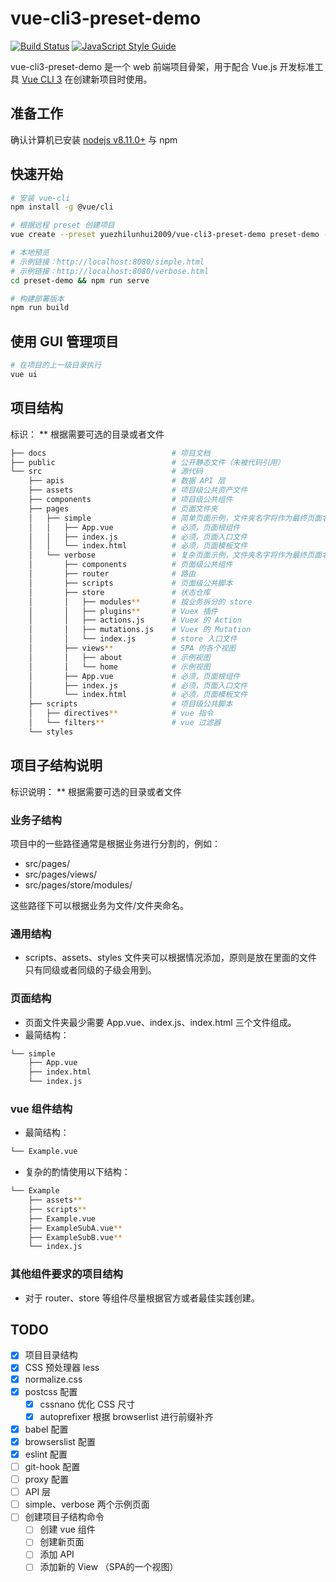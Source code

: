 # vue-cli3-preset-demo
[![Build Status](https://travis-ci.com/yuezhilunhui2009/vue-cli3-preset-demo.svg?branch=master)](https://travis-ci.com/yuezhilunhui2009/vue-cli3-preset-demo)
[![JavaScript Style Guide](https://img.shields.io/badge/code_style-standard-brightgreen.svg)](https://standardjs.com)

vue-cli3-preset-demo 是一个 web 前端项目骨架，用于配合 Vue.js 开发标准工具 [Vue CLI 3](https://cli.vuejs.org/zh/) 在创建新项目时使用。

## 准备工作
确认计算机已安装 [nodejs v8.11.0+](https://nodejs.org/en/download/) 与 npm

## 快速开始
```bash
# 安装 vue-cli
npm install -g @vue/cli

# 根据远程 preset 创建项目 
vue create --preset yuezhilunhui2009/vue-cli3-preset-demo preset-demo --bare

# 本地预览
# 示例链接：http://localhost:8080/simple.html
# 示例链接：http://localhost:8080/verbose.html
cd preset-demo && npm run serve

# 构建部署版本
npm run build
```

## 使用 GUI 管理项目
```bash
# 在项目的上一级目录执行
vue ui
```

## 项目结构
标识：
** 根据需要可选的目录或者文件

```bash
├── docs                            # 项目文档
├── public                          # 公开静态文件（未被代码引用）
└── src                             # 源代码
    ├── apis                        # 数据 API 层
    ├── assets                      # 项目级公共资产文件
    ├── components                  # 项目级公共组件
    ├── pages                       # 页面文件夹
    │   ├── simple                  # 简单页面示例，文件夹名字将作为最终页面名字，例如：dist/simple.html
    │   │   ├── App.vue             # 必须，页面根组件
    │   │   ├── index.js            # 必须，页面入口文件
    │   │   └── index.html          # 必须，页面模板文件
    │   └── verbose                 # 复杂页面示例，文件夹名字将作为最终页面名字，例如：dist/verbose.html
    │       ├── components          # 页面级公共组件
    │       ├── router              # 路由
    │       ├── scripts             # 页面级公共脚本
    │       ├── store               # 状态仓库
    │       │   ├── modules**       # 按业务拆分的 store
    │       │   ├── plugins**       # Vuex 插件
    │       │   ├── actions.js      # Vuex 的 Action
    │       │   ├── mutations.js    # Vuex 的 Mutation
    │       │   └── index.js        # store 入口文件
    │       ├── views**             # SPA 的各个视图
    │       │   ├── about           # 示例视图
    │       │   └── home            # 示例视图
    │       ├── App.vue             # 必须，页面根组件
    │       ├── index.js            # 必须，页面入口文件
    │       └── index.html          # 必须，页面模板文件
    ├── scripts                     # 项目级公共脚本
    │   ├── directives**            # vue 指令
    │   └── filters**               # vue 过滤器
    └── styles
```

## 项目子结构说明
标识说明：
** 根据需要可选的目录或者文件

### 业务子结构
项目中的一些路径通常是根据业务进行分割的，例如：

* src/pages/
* src/pages/views/
* src/pages/store/modules/

这些路径下可以根据业务为文件/文件夹命名。

### 通用结构
* scripts、assets、styles 文件夹可以根据情况添加，原则是放在里面的文件只有同级或者同级的子级会用到。

### 页面结构
* 页面文件夹最少需要 App.vue、index.js、index.html 三个文件组成。
* 最简结构：
```bash
└── simple
    ├── App.vue
    ├── index.html
    └── index.js
```

### vue 组件结构
* 最简结构：
```bash
└── Example.vue
```

* 复杂的酌情使用以下结构：
```bash
└── Example
    ├── assets**
    ├── scripts**
    ├── Example.vue
    ├── ExampleSubA.vue**
    ├── ExampleSubB.vue**
    └── index.js
```

### 其他组件要求的项目结构
* 对于 router、store 等组件尽量根据官方或者最佳实践创建。

<!--
## 阅读详细工程文档
```bash
# 本地预览
npm run docs:dev

# 构建部署版本
npm run docs:build
```
-->

## TODO
- [x] 项目目录结构
- [x] CSS 预处理器 less
- [x] normalize.css
- [x] postcss 配置
    - [x] cssnano 优化 CSS 尺寸
    - [x] autoprefixer 根据 browserlist 进行前缀补齐
- [x] babel 配置
- [x] browserslist 配置
- [x] eslint 配置
- [ ] git-hook 配置
- [ ] proxy 配置
- [ ] API 层
- [ ] simple、verbose 两个示例页面
- [ ] 创建项目子结构命令
    - [ ] 创建 vue 组件
    - [ ] 创建新页面
    - [ ] 添加 API
    - [ ] 添加新的 View （SPA的一个视图）
